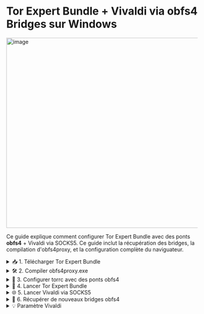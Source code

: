 # Tor Expert Bundle + Vivaldi via obfs4 Bridges sur Windows

<img width="1500" height="500" alt="image" src="https://github.com/user-attachments/assets/aa6daaa9-d2dc-41d4-9516-7257305e0055" />

Ce guide explique comment configurer Tor Expert Bundle avec des ponts **obfs4** + Vivaldi via SOCKS5. Ce guide inclut la récupération des bridges, la compilation d'obfs4proxy, et la configuration complète du naviguateur.

<details>
<summary>📥 1. Télécharger Tor Expert Bundle</summary>

1. Rendez-vous sur le site officiel : [Tor Project - Expert Bundle](https://www.torproject.org/download/tor/).
2. Téléchargez **Windows Expert Bundle** (pas le Tor Browser).
3. Extrayez l’archive, par exemple dans :

```
C:\Users\<VotreNom>\Downloads\tor-expert-bundle-windows-i686-14.5.6\tor
```

</details>

<details>
<summary>🛠 2. Compiler obfs4proxy.exe</summary>

1. Le binaire `obfs4proxy.exe` n’est pas inclus dans l’Expert Bundle.
2. Récupérez le code source depuis GitHub : [Yawning/obfs4](https://github.com/Yawning/obfs4?utm_source=chatgpt.com)
3. Installez **Go** pour Windows : [https://golang.org/dl/](https://golang.org/dl/)
4. Ouvrez `cmd.exe` dans le dossier du projet et compilez :

```cmd
go build -o obfs4proxy.exe ./obfs4proxy
```

5. Placez le fichier compilé dans le dossier Tor Expert Bundle, par exemple :

```
C:\Users\<VotreNom>\Downloads\tor-expert-bundle-windows-i686-14.5.6\tor
```

</details>

<details>
<summary>🌉 3. Configurer torrc avec des ponts obfs4</summary>

Créez ou éditez le fichier `torrc` dans :

```
C:\Users\<VotreNom>\AppData\Roaming\tor\torrc
```

Exemple minimal :

```txt
SocksPort 9050
UseBridges 1
ClientTransportPlugin obfs4 exec C:\Users\<VotreNom>\Downloads\tor-expert-bundle-windows-i686-14.5.6\tor\obfs4proxy.exe

Bridge obfs4 83.136.106.151:899 9227826C1117020553E6F7ACBBC2CE7EE5FF5595 cert=aM6Vcv8Wx9/gBRlaqz1UQbuOP6EC96VtI/Ll0CJydbJu+mz75ESFl+a8DddZpUXjdDwBRQ iat-mode=0
Bridge obfs4 70.104.192.207:9003 31F79D4C6E831FBDAB5ACAB9DB02B40A6A24E93E cert=KM/Ss74USK7NzzQE40uZEmeSV17dmr8ukI2vsE071gT2qWNPVyLZnzg9rIQcO09FCyvOYA iat-mode=0
```

> ⚠️ Remplacez les bridges par ceux que vous récupérez depuis Tor Browser > Settings > Tor > “Configure a New Bridge” ou depuis [https://bridges.torproject.org/](https://bridges.torproject.org/).

</details>

<details>
<summary>🚀 4. Lancer Tor Expert Bundle</summary>

Ouvrez `cmd.exe` et tapez :

```cmd
"C:\Users\<VotreNom>\Downloads\tor-expert-bundle-windows-i686-14.5.6\tor\tor.exe" -f "C:\Users\<VotreNom>\AppData\Roaming\tor\torrc"
```

* Attendez que le log affiche **Bootstrapped 100%**.

</details>

<details>
<summary>🌐 5. Lancer Vivaldi via SOCKS5</summary>

Dans un nouveau cmd, tapez :

```cmd
"C:\Users\<VotreNom>\AppData\Local\Vivaldi\Application\vivaldi.exe" --proxy-server="socks5://127.0.0.1:9050" --proxy-bypass-list="<-loopback>"
```

* Vérifiez votre anonymat sur [https://check.torproject.org](https://check.torproject.org).

</details>






<details>
<summary>📡 6. Récupérer de nouveaux bridges obfs4</summary>

1. Installez Tor Browser pour obtenir des bridges :

   * Ouvrez **Tor Browser > Settings > Tor > Configure a New Bridge**
   * Choisissez **obfs4** et copiez les lignes Bridge.
2. Remplacez-les dans votre `torrc` avec les ponts “faux” ou de test.

Exemple à copier-coller :

```txt
Bridge obfs4 83.136.106.151:899 9227826C1117020553E6F7ACBBC2CE7EE5FF5595 cert=... iat-mode=0
Bridge obfs4 70.104.192.207:9003 31F79D4C6E831FBDAB5ACAB9DB02B40A6A24E93E cert=... iat-mode=0
```

</details>


<details>
<summary>💡 Paramètre Vivaldi</summary>
https://github.com/user-attachments/assets/79c69fa0-e59c-4bfa-b81c-32ad6eb3d6e7
> ⚠️ Pour les cookies tu peux choisir l'option tout bloquer.
</details>
